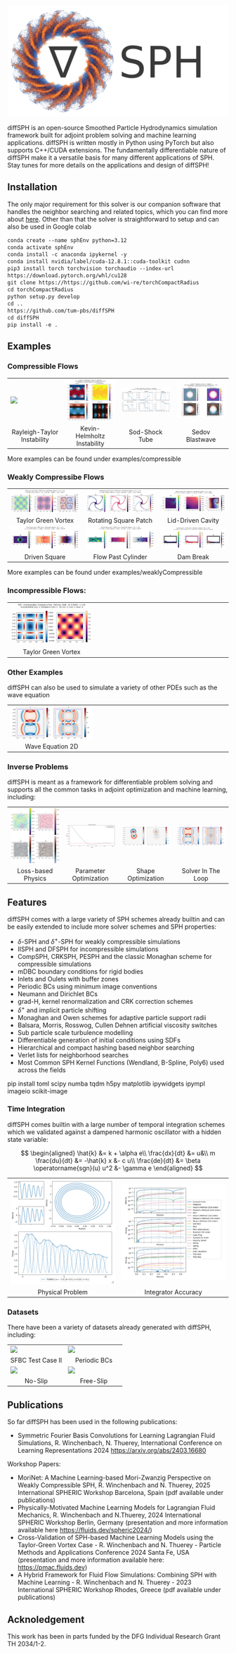 ![](logov1.png)
<!-- # diffSPH - A Framework for differentiable SPH Simulations -->

diffSPH is an open-source Smoothed Particle Hydrodynamics simulation framework built for adjoint problem solving and machine learning applications. diffSPH is written mostly in Python using PyTorch but also supports C++/CUDA extensions. The fundamentally differentiable nature of diffSPH make it a versatile basis for many different applications of SPH. Stay tunes for more details on the applications and design of diffSPH!

## Installation

The only major requirement for this solver is our companion software that handles the neighbor searching and related topics, which you can find more about [here](https://github.com/wi-re/torchCompactRadius). Other than that the solver is straightforward to setup and can also be used in Google colab

```
conda create --name sphEnv python=3.12
conda activate sphEnv
conda install -c anaconda ipykernel -y
conda install nvidia/label/cuda-12.8.1::cuda-toolkit cudnn
pip3 install torch torchvision torchaudio --index-url https://download.pytorch.org/whl/cu128
git clone https://https://github.com/wi-re/torchCompactRadius
cd torchCompactRadius
python setup.py develop
cd ..
https://github.com/tum-pbs/diffSPH
cd diffSPH
pip install -e .
```


## Examples

### Compressible Flows

<table>
    <tbody>
        <tr>
            <td style="width: 25%;"><a href="https://tum-pbs.github.io/PhiFlow/examples/grids/Fluid_Logo.html"><img src="examples/compressible/videos/rayleighTaylor.gif"></a></td>
            <td style="width: 25%;"><a href="https://tum-pbs.github.io/PhiFlow/examples/grids/Wake_Flow.html"><img src="examples/compressible/videos/kevin_helmholtz.png"></a></td>
            <td style="width: 25%;"><a href="https://tum-pbs.github.io/PhiFlow/examples/grids/Lid_Driven_Cavity.html"><img src="examples/compressible/sod_1D.png"></a></td>
            <td style="width: 25%;"><a href="https://tum-pbs.github.io/PhiFlow/examples/grids/Taylor_Green.html"><img src="examples/compressible/videos/sedov_2D.png"></a></td>
        </tr>
        <tr>
            <td align="center">Rayleigh-Taylor Instability</td>
            <td align="center">Kevin-Helmholtz Instability</td>
            <td align="center">Sod-Shock Tube</td>
            <td align="center">Sedov Blastwave</td>
        </tr>
    </tbody>
</table>

More examples can be found under examples/compressible

### Weakly Compressibe Flows

<table>
    <tbody>
        <tr>
            <td style="width: 34%;"><a href="https://tum-pbs.github.io/PhiFlow/examples/grids/Fluid_Logo.html"><img src="examples/weaklyCompressible/scripts/videos/05_taylorGreenVortex_2.png"></a></td>
            <td style="width: 33%;"><a href="https://tum-pbs.github.io/PhiFlow/examples/grids/Lid_Driven_Cavity.html"><img src="examples/weaklyCompressible/scripts/videos/03_rotatingSquarePatch.png"></a></td>
            <td style="width: 33%;"><a href="https://tum-pbs.github.io/PhiFlow/examples/grids/Taylor_Green.html"><img src="examples/weaklyCompressible/scripts/videos/09_lidDrivenCavity.png"></a></td>
        </tr>
        <tr>
            <td align="center">Taylor Green Vortex</td>
            <td align="center">Rotating Square Patch</td>
            <td align="center">Lid-Driven Cavity</td>
        </tr>
        <tr>
            <td style="width: 33%;"><a href="https://tum-pbs.github.io/PhiFlow/examples/grids/Fluid_Logo.html"><img src="examples/weaklyCompressible/scripts/videos/13_DrivenSquare.png"></a></td>
            <td style="width: 34%;"><a href="https://tum-pbs.github.io/PhiFlow/examples/grids/Wake_Flow.html"><img src="examples/weaklyCompressible/scripts/videos/18_flowPastSphere.png"></a></td>
            <td style="width: 33%;"><a href="https://tum-pbs.github.io/PhiFlow/examples/grids/Taylor_Green.html"><img src="examples/weaklyCompressible/scripts/videos/15_damBreak.png"></a></td>
        </tr>
        <tr>
            <td align="center">Driven Square</td>
            <td align="center">Flow Past Cylinder</td>
            <td align="center">Dam Break</td>
        </tr>
    </tbody>
</table>

More examples can be found under examples/weaklyCompressible

### Incompressible Flows:

<table>
    <tbody>
        <tr>
            <td style="width: 40%;"><a href="https://tum-pbs.github.io/PhiFlow/examples/grids/Fluid_Logo.html"><img src="examples/videos/05_taylorGreenVortex_2.gif"></a></td>
            <td style="width: 60%;"></td>
        </tr>
        <tr>
            <td align="center">Taylor Green Vortex</td>
        </tr>
    </tbody>
</table>

### Other Examples

diffSPH can also be used to simulate a variety of other PDEs such as the wave equation

<table>
    <tbody>
        <tr>
            <td style="width: 40%;"><a href="https://tum-pbs.github.io/PhiFlow/examples/grids/Fluid_Logo.html"><img src="examples/rk4.png"></a></td>
            <td style="width: 60%;"></td>
        </tr>
        <tr>
            <td align="center">Wave Equation 2D</td>
        </tr>
    </tbody>
</table>

### Inverse Problems

diffSPH is meant as a framework for differentiable problem solving and supports all the common tasks in adjoint optimization and machine learning, including:

<table>
    <tbody>
        <tr>
            <td style="width: 25%;"><a href="https://tum-pbs.github.io/PhiFlow/examples/grids/Fluid_Logo.html"><img src="examples/noisyDistributionShift2D_gradient.png"></a></td>
            <td style="width: 25%;"><a href="https://tum-pbs.github.io/PhiFlow/examples/grids/Wake_Flow.html"><img src="examples/gammaOptim.png"></a></td>
            <td style="width: 25%;"><a href="https://tum-pbs.github.io/PhiFlow/examples/grids/Lid_Driven_Cavity.html"><img src="examples/waveOptimized.png"></a></td>
            <td style="width: 25%;"><a href="https://tum-pbs.github.io/PhiFlow/examples/grids/Taylor_Green.html"><img src="examples/waveEqn_wUnroll.png"></a></td>
        </tr>
        <tr>
            <td align="center">Loss-based Physics</td>
            <td align="center">Parameter Optimization</td>
            <td align="center">Shape Optimization</td>
            <td align="center">Solver In The Loop</td>
        </tr>
    </tbody>
</table>

## Features

diffSPH comes with a large variety of SPH schemes already builtin and can be easily extended to include more solver schemes and SPH properties:

- $\delta$-SPH and $\delta^+$-SPH for weakly compressible simulations
- IISPH and DFSPH for incompressible simulations
- CompSPH, CRKSPH, PESPH and the classic Monaghan scheme for compressible simulations
- mDBC boundary conditions for rigid bodies
- Inlets and Oulets with buffer zones
- Periodic BCs using minimum image conventions
- Neumann and Dirichlet BCs
- grad-H, kernel renormalization and CRK correction schemes
- $\delta^+$ and implicit particle shifting
- Monaghan and Owen schemes for adaptive particle support radii
- Balsara, Morris, Rosswog, Cullen Dehnen artificial viscosity switches
- Sub particle scale turbulence modelling
- Differentiable generation of initial conditions using SDFs
- Hierarchical and compact hashing based neighbor searching
- Verlet lists for neighborhood searches
- Most Common SPH Kernel Functions (Wendland, B-Spline, Poly6) used across the fields

pip install toml scipy numba tqdm h5py matplotlib ipywidgets ipympl imageio scikit-image

### Time Integration

diffSPH comes builtin with a large number of temporal integration schemes which we validated against a dampened harmonic oscillator with a hidden state variable:

$$
\begin{aligned}
\hat{k} &= k + \alpha e\\
\frac{dx}{dt} &= u&\\
m \frac{du}{dt} &= -\hat{k} x &- c u\\
\frac{de}{dt} &= \beta \operatorname{sgn}(u) u^2 &- \gamma e
\end{aligned}
$$
<table>
    <tbody>
        <tr>
            <td style="width: 25%;"><img src="examples/image-11.png"></td>
            <td style="width: 25%;"><img src="examples/image-12.png"></td>
        </tr>
        <tr>
            <td align="center">Physical Problem</td>
            <td align="center">Integrator Accuracy</td>
        </tr>
    </tbody>
</table>



### Datasets

There have been a variety of datasets already generated with diffSPH, including:


<table>
    <tbody>
        <tr>
            <td style="width: 50%;"><a href="https://huggingface.co/datasets/thuerey-group/SFBC_dataset_II"><img src="https://huggingface.co/datasets/thuerey-group/SFBC_dataset_II/resolve/main/data.png"></a></td>
            <td style="width: 50%;"><a href="https://huggingface.co/datasets/Wi-Re/wcsph_flows"><img src="https://huggingface.co/datasets/Wi-Re/wcsph_flows/resolve/main/images/output_none_128x2x1.0x3x0_2024_11_03-10_29_52.gif"></a></td>
        </tr>
        <tr>
            <td align="center">SFBC Test Case II</td>
            <td align="center">Periodic BCs</td>
        </tr>
        <tr>
            <td style="width: 50%;"><a href="https://huggingface.co/datasets/Wi-Re/wcsph_flows_no_slip"><img src="https://huggingface.co/datasets/Wi-Re/wcsph_flows_no_slip/resolve/main/images/output_zero_wObstacle_TGV_128x2x2.0_2024_11_04-15_09_03.gif"></a></td>
            <td style="width: 50%;"><a href="https://huggingface.co/datasets/Wi-Re/wcsph_flows_free_slip"><img src="https://huggingface.co/datasets/Wi-Re/wcsph_flows_free_slip/resolve/main/images/output_free-slip_wObstacle_TGV_128x2x2.0_2024_11_04-14_58_32.gif"></a></td>
        </tr>
        <tr>
            <td align="center">No-Slip</td>
            <td align="center">Free-Slip</td>
        </tr>
    </tbody>
</table>



 
## Publications

So far diffSPH has been used in the following publications:

- Symmetric Fourier Basis Convolutions for Learning Lagrangian Fluid Simulations, R. Winchenbach, N. Thuerey, International Conference on Learning Representations 2024 https://arxiv.org/abs/2403.16680

Workshop Papers:
- MoriNet: A Machine Learning-based Mori-Zwanzig Perspective on Weakly Compressible SPH, R. Winchenbach and N. Thuerey, 2025 International SPHERIC Workshop Barcelona, Spain (pdf available under publications)
- Physically-Motivated Machine Learning Models for Lagrangian Fluid Mechanics, R. Winchenbach and N.Thuerey, 2024 International SPHERIC Workshop Berlin, Germany (presentation and more information available here https://fluids.dev/spheric2024/)
- Cross-Validation of SPH-based Machine Learning Models using the Taylor-Green Vortex Case - R. Winchenbach and N. Thuerey - Particle Methods and Applications Conference 2024 Santa Fe, USA (presentation and more information available here: https://pmac.fluids.dev)
- A Hybrid Framework for Fluid Flow Simulations: Combining SPH with Machine Learning - R. Winchenbach and N. Thuerey - 2023 International SPHERIC Workshop Rhodes, Greece (pdf available under publications)

## Acknoledgement

This work has been in parts funded by the DFG Individual Research Grant TH 2034/1-2.






